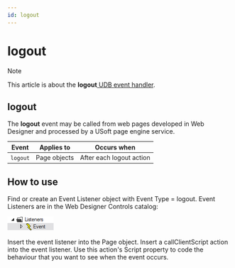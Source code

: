 ```yaml
---
id: logout
---
```


# logout



> [!NOTE]
> This article is about the **logout**[ UDB event handler](/docs/Web%20and%20app%20UIs/UDB%20Events).

## **logout**

The **logout** event may be called from web pages developed in Web Designer and processed by a USoft page engine service.

|**Event**|**Applies to**|**Occurs when**|
|--------|--------|--------|
|`logout`|Page objects|After each logout action|



## How to use

Find or create an Event Listener object with Event Type = logout. Event Listeners are in the Web Designer Controls catalog:

![](./assets/ff8672be-ff07-426e-ba7e-0ecf37444b63.png)

Insert the event listener into the Page object. Insert a callClientScript action into the event listener. Use this action's Script property to code the behaviour that you want to see when the event occurs.